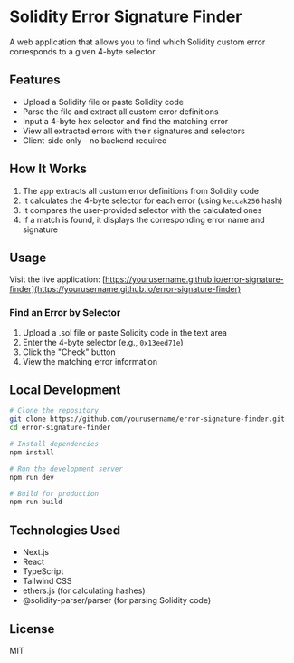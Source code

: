 # Solidity Error Signature Finder

A web application that allows you to find which Solidity custom error corresponds to a given 4-byte selector.

## Features

- Upload a Solidity file or paste Solidity code
- Parse the file and extract all custom error definitions
- Input a 4-byte hex selector and find the matching error
- View all extracted errors with their signatures and selectors
- Client-side only - no backend required

## How It Works

1. The app extracts all custom error definitions from Solidity code
2. It calculates the 4-byte selector for each error (using `keccak256` hash)
3. It compares the user-provided selector with the calculated ones
4. If a match is found, it displays the corresponding error name and signature

## Usage

Visit the live application: [https://yourusername.github.io/error-signature-finder](https://yourusername.github.io/error-signature-finder)

### Find an Error by Selector

1. Upload a .sol file or paste Solidity code in the text area
2. Enter the 4-byte selector (e.g., `0x13eed71e`)
3. Click the "Check" button
4. View the matching error information

## Local Development

```bash
# Clone the repository
git clone https://github.com/yourusername/error-signature-finder.git
cd error-signature-finder

# Install dependencies
npm install

# Run the development server
npm run dev

# Build for production
npm run build
```

## Technologies Used

- Next.js
- React
- TypeScript
- Tailwind CSS
- ethers.js (for calculating hashes)
- @solidity-parser/parser (for parsing Solidity code)

## License

MIT
